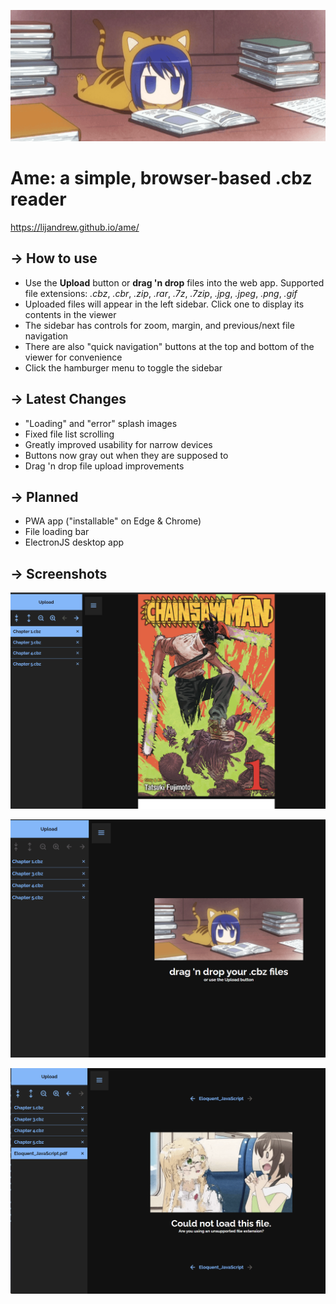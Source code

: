 ![Splash screen gif](./src/assets/splash.gif)

# **Ame: a simple, browser-based .cbz reader**

https://lijandrew.github.io/ame/

## &rarr; **How to use**

- Use the **Upload** button or **drag 'n drop** files into the web app. Supported file extensions: _.cbz_, _.cbr_, _.zip_, _.rar_, _.7z_, _.7zip_, _.jpg_, _.jpeg_, _.png_, _.gif_
- Uploaded files will appear in the left sidebar. Click one to display its contents in the viewer
- The sidebar has controls for zoom, margin, and previous/next file navigation
- There are also "quick navigation" buttons at the top and bottom of the viewer for convenience
- Click the hamburger menu to toggle the sidebar

## &rarr; **Latest Changes**

- "Loading" and "error" splash images
- Fixed file list scrolling
- Greatly improved usability for narrow devices
- Buttons now gray out when they are supposed to
- Drag 'n drop file upload improvements

## &rarr; **Planned**

- PWA app ("installable" on Edge & Chrome)
- File loading bar
- ElectronJS desktop app

## &rarr; **Screenshots**

![Demo screenshot 1](./screenshots/1.png)

![Demo screenshot 2](./screenshots/2.png)

![Demo screenshot 3](./screenshots/3.png)
